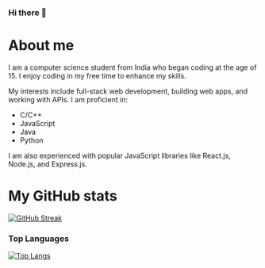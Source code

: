 ### Hi there 👋


# About me
I am a computer science student from India who began coding at the age of 15. I enjoy coding in my free time to enhance my skills.

My interests include full-stack web development, building web apps, and working with APIs. I am proficient in:
- C/C++
- JavaScript
- Java
- Python

I am also experienced with popular JavaScript libraries like React.js, Node.js, and Express.js.



# My GitHub stats
[![GitHub Streak](https://github-readme-streak-stats.herokuapp.com/?user=sathwikv2005&theme=dark)](https://git.io/streak-stats)
### Top Languages
[![Top Langs](https://github-readme-stats.vercel.app/api/top-langs/?username=sathwikv2005&layout=compact)](https://github.com/anuraghazra/github-readme-stats)

